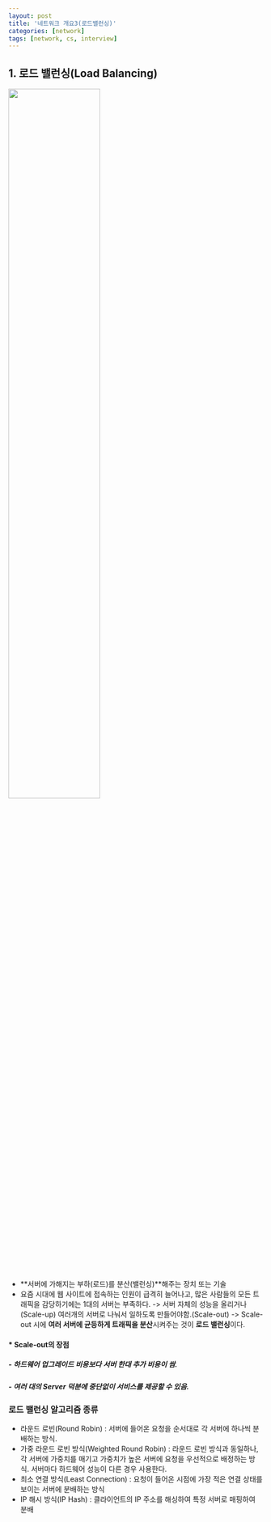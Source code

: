 ```yaml
---
layout: post
title: '네트워크 개요3(로드밸런싱)'
categories: [network]
tags: [network, cs, interview]
---
```


## 1. 로드 밸런싱(Load Balancing)

<img src="https://user-images.githubusercontent.com/57614563/129031701-acc22806-3ea8-442c-87a7-9be7a1bcfa13.PNG" width="60%">

- **서버에 가해지는 부하(로드)를 분산(밸런싱)**해주는 장치 또는 기술
- 요즘 시대에 웹 사이트에 접속하는 인원이 급격히 늘어나고, 많은 사람들의 모든 트래픽을 감당하기에는 1대의 서버는 부족하다.
  -> 서버 자체의 성능을 올리거나(Scale-up) 여러개의 서버로 나눠서
  일하도록 만들어야함.(Scale-out)
  -> Scale-out 시에 **여러 서버에 균등하게 트래픽을 분산**시켜주는 것이 **로드 밸런싱**이다.

#### \* Scale-out의 장점

##### - 하드웨어 업그레이드 비용보다 서버 한대 추가 비용이 쌈.

##### - 여러 대의 Server 덕분에 중단없이 서비스를 제공할 수 있음.

### 로드 밸런싱 알고리즘 종류

- 라운드 로빈(Round Robin) : 서버에 들어온 요청을 순서대로 각 서버에 하나씩 분배하는 방식.
- 가중 라운드 로빈 방식(Weighted Round Robin) : 라운드 로빈 방식과 동일하나, 각 서버에 가중치를 매기고 가중치가 높은 서버에 요청을 우선적으로 배정하는 방식. 서버마다 하드웨어 성능이 다른 경우 사용한다.
- 최소 연결 방식(Least Connection) : 요청이 들어온 시점에 가장 적은 연결 상태를 보이는 서버에 분배하는 방식
- IP 해시 방식(IP Hash) : 클라이언트의 IP 주소를 해싱하여 특정 서버로 매핑하여 분배
